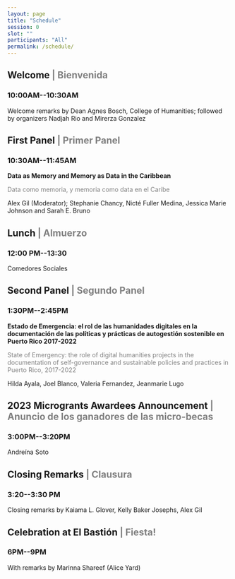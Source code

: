 ```yaml
---
layout: page
title: "Schedule"
session: 0
slot: ""
participants: "All"
permalink: /schedule/
---
```


## Welcome <span  style="color: gray">| Bienvenida</span>

### 10:00AM--10:30AM
Welcome remarks by Dean Agnes Bosch, College of Humanities; followed by organizers Nadjah Rio and Mirerza Gonzalez

## First Panel <span  style="color: gray">| Primer Panel</span>

### 10:30AM--11:45AM

**Data as Memory and Memory as Data in the Caribbean**

<p style="color: gray">Data como memoria, y memoria como data en el Caribe</p>

Alex Gil (Moderator); Stephanie Chancy, Nicté Fuller Medina, Jessica Marie Johnson and Sarah E. Bruno

## Lunch <span  style="color: gray">| Almuerzo</span>
### 12:00 PM--13:30		
Comedores Sociales

## Second Panel <span  style="color: gray">| Segundo Panel</span>
### 1:30PM--2:45PM

**Estado de Emergencia: el rol de las humanidades digitales en la documentación de las políticas y prácticas de autogestión sostenible en Puerto Rico 2017-2022**

<p style="color: gray">State of Emergency: the role of digital humanities projects in the documentation of self-governance and sustainable policies and practices in Puerto Rico, 2017-2022</p>

Hilda Ayala, Joel Blanco, Valeria Fernandez, Jeanmarie Lugo

## 2023 Microgrants Awardees Announcement <span  style="color: gray">| Anuncio de los ganadores de las micro-becas</span>
### 3:00PM--3:20PM
Andreína Soto

## Closing Remarks <span  style="color: gray">| Clausura</span>
### 3:20--3:30 PM		
Closing remarks by Kaiama L. Glover, Kelly Baker Josephs, Alex Gil

## Celebration at El Bastión <span  style="color: gray">| Fiesta!</span>
### 6PM--9PM
With remarks by Marinna Shareef (Alice Yard)
